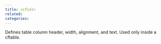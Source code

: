 ```yaml
---
title: <cfcol>
related:
categories:
---
```


Defines table column header, width, alignment, and text. Used only inside a cftable.